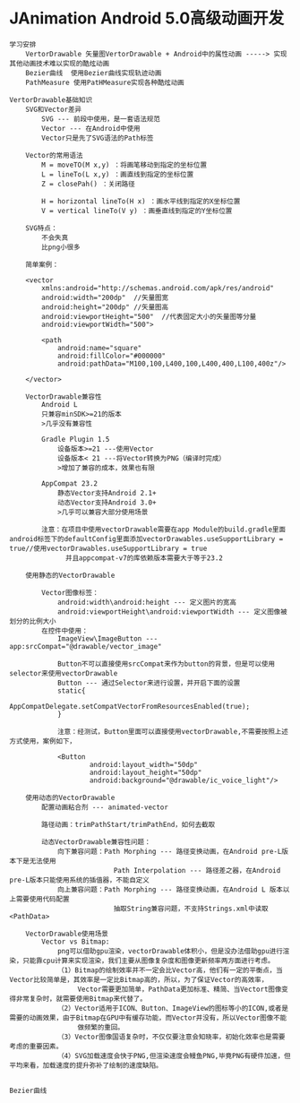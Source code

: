 # JAnimation  Android 5.0高级动画开发
   
    学习安排
        VertorDrawable 矢量图VertorDrawable + Android中的属性动画 -----> 实现其他动画技术难以实现的酷炫动画
        Bezier曲线  使用Bezier曲线实现轨迹动画
        PathMeasure 使用PatHMeasure实现各种酷炫动画
        
    VertorDrawable基础知识
        SVG和Vector差异
            SVG --- 前段中使用，是一套语法规范
            Vector --- 在Android中使用
            Vector只是先了SVG语法的Path标签
            
        Vector的常用语法
            M = moveTO(M x,y) ：将画笔移动到指定的坐标位置
            L = lineTo(L x,y) ：画直线到指定的坐标位置
            Z = closePah() ：关闭路径
            
            H = horizontal lineTo(H x) ：画水平线到指定的X坐标位置
            V = vertical lineTo(V y) ：画垂直线到指定的Y坐标位置
            
        SVG特点：
            不会失真
            比png小很多
            
        简单案例：
        
        <vector
            xmlns:android="http://schemas.android.com/apk/res/android"
            android:width="200dp"  //矢量图宽
            android:height="200dp" //矢量图高
            android:viewportHeight="500"  //代表固定大小的矢量图等分量
            android:viewportWidth="500">
        
            <path
                android:name="square"
                android:fillColor="#000000"
                android:pathData="M100,100,L400,100,L400,400,L100,400z"/>
        
        </vector>
        
        VectorDrawable兼容性
            Android L 
            只兼容minSDK>=21的版本
            >几乎没有兼容性
            
            Gradle Plugin 1.5
                设备版本>=21 ---使用Vector
                设备版本< 21 ---将Vector转换为PNG（编译时完成）
                >增加了兼容的成本，效果也有限
                
            AppCompat 23.2
                静态Vector支持Android 2.1+
                动态Vector支持Android 3.0+
                >几乎可以兼容大部分使用场景
                
            注意：在项目中使用vectorDrawable需要在app Module的build.gradle里面android标签下的defaultConfig里面添加vectorDrawables.useSupportLibrary = true//使用vectorDrawables.useSupportLibrary = true
                  并且appcompat-v7的库依赖版本需要大于等于23.2
                
        使用静态的VectorDrawable
        
            Vector图像标签：
                android:width\android:height --- 定义图片的宽高
                android:viewportHeight\android:viewportWidth --- 定义图像被划分的比例大小
            在控件中使用：
                ImageView\ImageButton --- app:srcCompat="@drawable/vector_image"
                
                Button不可以直接使用srcCompat来作为button的背景，但是可以使用selector来使用vectorDrawable
                Button --- 通过Selector来进行设置，并开启下面的设置
                static{
                    AppCompatDelegate.setCompatVectorFromResourcesEnabled(true);
                }
                
                注意：经测试，Button里面可以直接使用vectorDrawable,不需要按照上述方式使用，案例如下，
                
                <Button
                        android:layout_width="50dp"
                        android:layout_height="50dp"
                        android:background="@drawable/ic_voice_light"/>
                        
        使用动态的VectorDrawable
            配置动画粘合剂 --- animated-vector
            
            路径动画：trimPathStart/trimPathEnd，如何去截取
            
            动态VectorDrawable兼容性问题：
                向下兼容问题：Path Morphing --- 路径变换动画，在Android pre-L版本下是无法使用
                              Path Interpolation --- 路径差之器，在Android pre-L版本只能使用系统的插值器，不能自定义
                向上兼容问题：Path Morphing --- 路径变换动画，在Android L 版本以上需要使用代码配置
                              抽取String兼容问题，不支持Strings.xml中读取<PathData>
                              
        VectorDrawable使用场景
            Vector vs Bitmap:
                png可以借助gpu渲染，vectorDrawable体积小，但是没办法借助gpu进行渲染，只能靠cpu计算来实现渲染，我们主要从图像复杂度和图像更新频率两方面进行考虑。
                （1）Bitmap的绘制效率并不一定会比Vector高，他们有一定的平衡点，当Vector比较简单是，其效率是一定比Bitmap高的，所以，为了保证Vector的高效率，
                     Vector需要更加简单，PathData更加标准、精简、当Vectort图像变得非常复杂时，就需要使用Bitmap来代替了。
                （2）Vector适用于ICON、Button、ImageView的图标等小的ICON,或者是需要的动画效果，由于Bitmap在GPU中有缓存功能，而Vector并没有，所以Vector图像不能
                     做频繁的重回。
                （3）Vector图像国语复杂时，不仅仅要注意会知晓率，初始化效率也是需要考虑的重要因素。
                （4）SVG加载速度会快于PNG,但渲染速度会鳗鱼PNG,毕竟PNG有硬件加速，但平均来看，加载速度的提升弥补了绘制的速度缺陷。
                
                
    Bezier曲线
                
            
            
                
                
